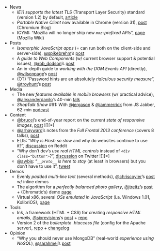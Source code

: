  - News
   - *IE11 supports the latest TLS* (Transport Layer Security) standard (version 1.2) by default, [article](http://redmondmag.com/articles/2013/11/12/ie-11-includes-default-encryption-protection.aspx)
   - *Portable Native Client* now available in Chrome (version 31), [post](http://blog.chromium.org/2013/11/portable-native-client-pinnacle-of.html) (Chromium Blog)
   - ICYMI: “Mozilla will no longer ship new *`moz`-prefixed APIs*”, [page](https://wiki.mozilla.org/WebAPI/ExposureGuidelines) (Mozilla Wiki)
 - Posts
   - *Isomorphic JavaScript apps* (= can run both on the client-side and server-side), [@spikebrehm]()’s [post](http://nerds.airbnb.com/isomorphic-javascript-future-web-apps/)
   - A *guide to Web Components* (w/ current browser support & potential issues), [@rob_dodson]()’s [post](http://css-tricks.com/modular-future-web-components/)
   - An in-depth guide to *working with the DOM Events API* (directly), [@wilsonpage]()’s [post](http://coding.smashingmagazine.com/2013/11/12/an-introduction-to-dom-events/)
   - (OT) “Password hints are an absolutely *ridiculous security measure*”, [@troyhunt]()’s [post](http://www.troyhunt.com/2013/11/adobe-credentials-and-serious.html)
 - Media
   - The new *features available in mobile browsers* (w/ practical advice), [@alexanderdanilo]()’s 40-min [talk](http://youtu.be/9Wm6dqXmp8U)
   - *ShopTalk Show* #91: With [@jergason]() & [@iammerrick]() from JS Jabber, 62-min [podcast](http://shoptalkshow.com/episodes/091-js-jabber/)
 - Content
   - [@brucel]()’s end-of-year report on the current *state of responsive images*, [post](http://html5doctor.com/responsive-images-end-of-year-report/) ![][*]
   - [@arhayward]()’s notes from  the *Full Frontal 2013 conference* (covers 8 talks), [post](http://andrewhayward.net/2013/full-frontal/)
   - ELI5: “*Why is Flash so slow* and why do websites continue to use it?”, [discussion](http://www.reddit.com/r/explainlikeimfive/comments/1qh4cu/eli5_why_is_shockwave_flash_so_slow_why_is_adobe/) on Reddit
   - “Why don’t dev’s *use real HTML controls* instead of `<div class="button">`?”, [discussion](https://twitter.com/stevefaulkner/status/400235929178079232) on Twitter ![][*]
   - [@awbjs](): “*`__proto__` is here to stay* (at least in browsers) but you don’t have to use it”, [tweet](https://twitter.com/awbjs/status/400288817493454848)
 - Demos
   - Evenly *padded multi-line text* (several methods), [@chriscoyier]()’s [post](http://css-tricks.com/multi-line-padded-text/) w/ inline demos
   - The algorithm for a *perfectly balanced photo gallery*, [@jtreitz]()’s [post](http://www.crispymtn.com/stories/the-algorithm-for-a-perfectly-balanced-photo-gallery) + (Chromatic’s) demo [page](http://www.chromatic.io/FQrLQsb)
   - Virtual x86, several *OSs emulated in JavaScript* (i.a. Windows 1.01, KolibriOS), [page](http://copy.sh/v24/)
 - Tools
   - Ink, a framework (HTML + CSS) for creating *responsive HTML emails*, [@sixrevisions]()’s [post](http://designinstruct.com/tool/responsive-html-email-framework-zurb-ink/) + [repo](https://github.com/zurb/ink)
   - Version 2 of the *boilerplate .htaccess file* (config for the Apache server), [repo](https://github.com/h5bp/server-configs-apache) + [changelog](https://github.com/h5bp/server-configs-apache/blob/v2.0.0/CHANGELOG.md#200-november-12-2013)
 - Opinion
   - “Why you should never use MongoDB” (real-world *experience using NoSQL*), [@sarahmei]()’s [post](http://www.sarahmei.com/blog/2013/11/11/why-you-should-never-use-mongodb/)